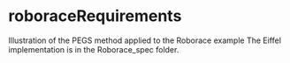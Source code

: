 # roboraceRequirements
Illustration of the PEGS method applied to the Roborace example
The Eiffel implementation is in the Roborace_spec folder.

